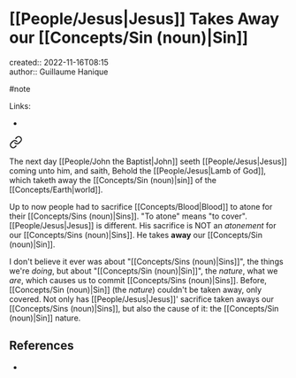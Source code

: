 # [[People/Jesus\|Jesus]] Takes Away our [[Concepts/Sin (noun)\|Sin]]

created:: 2022-11-16T08:15  
author:: Guillaume Hanique

#note

Links:

- 


<div class="transclusion internal-embed is-loaded"><a class="markdown-embed-link" href="/scripture/kjv/john-kjv/john-1-kjv/john-1-29-kjv/" aria-label="Open link"><svg xmlns="http://www.w3.org/2000/svg" width="24" height="24" viewBox="0 0 24 24" fill="none" stroke="currentColor" stroke-width="2" stroke-linecap="round" stroke-linejoin="round" class="svg-icon lucide-link"><path d="M10 13a5 5 0 0 0 7.54.54l3-3a5 5 0 0 0-7.07-7.07l-1.72 1.71"></path><path d="M14 11a5 5 0 0 0-7.54-.54l-3 3a5 5 0 0 0 7.07 7.07l1.71-1.71"></path></svg></a><div class="markdown-embed">



The next day [[People/John the Baptist\|John]] seeth [[People/Jesus\|Jesus]] coming unto him, and saith, Behold the [[People/Jesus\|Lamb of God]], which taketh away the [[Concepts/Sin (noun)\|sin]] of the [[Concepts/Earth\|world]].


</div></div>


Up to now people had to sacrifice [[Concepts/Blood\|Blood]] to atone for their [[Concepts/Sins (noun)\|Sins]]. "To atone" means "to cover". [[People/Jesus\|Jesus]] is different. His sacrifice is NOT an _atonement_ for our [[Concepts/Sins (noun)\|Sins]]. He takes **away** our [[Concepts/Sin (noun)\|Sin]].

I don't believe it ever was about "[[Concepts/Sins (noun)\|Sins]]", the things we're _doing_, but about "[[Concepts/Sin (noun)\|Sin]]", the _nature_, what we _are_, which causes us to commit [[Concepts/Sins (noun)\|Sins]]. Before, [[Concepts/Sin (noun)\|Sin]] (the _nature_) couldn't be taken away, only covered. Not only has [[People/Jesus\|Jesus]]' sacrifice taken aways our [[Concepts/Sins (noun)\|Sins]], but also the cause of it: the [[Concepts/Sin (noun)\|Sin]] nature.

## References

- 
